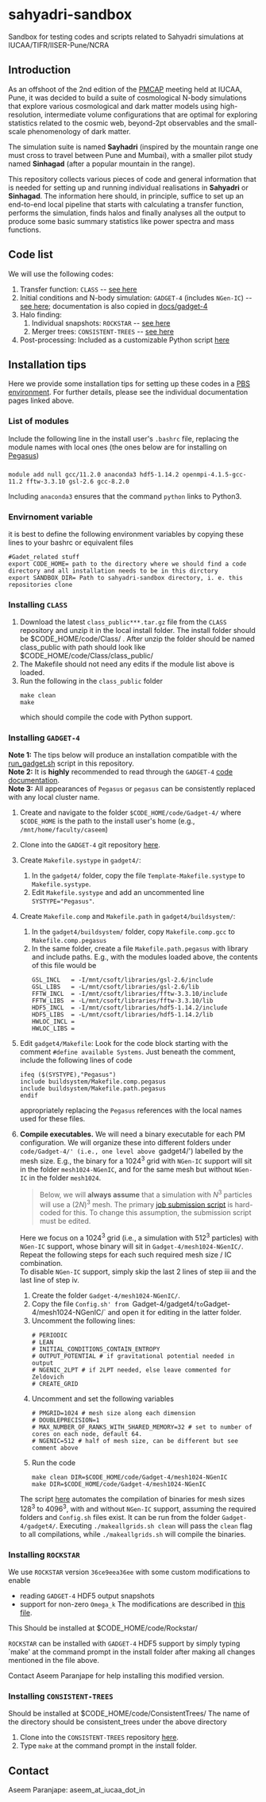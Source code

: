 # sahyadri-sandbox
Sandbox for testing codes and scripts related to Sahyadri simulations at IUCAA/TIFR/IISER-Pune/NCRA

## Introduction ##
As an offshoot of the 2nd edition of the [PMCAP](https://www.tifr.res.in/~shadab.alam/PM_CAP_meeting/) meeting held at IUCAA, Pune, it was decided to build a suite of cosmological N-body simulations that explore various cosmological and dark matter models using high-resolution, intermediate volume configurations that are optimal for exploring statistics related to the cosmic web, beyond-2pt observables and the small-scale phenomenology of dark matter.

The simulation suite is named **Sayhadri** (inspired by the mountain range one must cross to travel between Pune and Mumbai), with a smaller pilot study named **Sinhagad** (after a popular mountain in the range).

This repository collects various pieces of code and general information that is needed for setting up and running individual realisations in **Sahyadri** or **Sinhagad**. The information here should, in principle, suffice to set up an end-to-end local pipeline that starts with calculating a transfer function, performs the simulation, finds halos and finally analyses all the output to produce some basic summary statistics like power spectra and mass functions.

## Code list ##
We will use the following codes:
1. Transfer function: `CLASS` -- [see here](https://lesgourg.github.io/class_public/class.html)
2. Initial conditions and N-body simulation: `GADGET-4` (includes `NGen-IC`) -- [see here](https://wwwmpa.mpa-garching.mpg.de/gadget4/); documentation is also copied in [docs/gadget-4](/docs/gadget-4)
3. Halo finding:
   1. Individual snapshots: `ROCKSTAR` -- [see here](https://bitbucket.org/gfcstanford/rockstar/)
   2. Merger trees: `CONSISTENT-TREES` -- [see here](https://bitbucket.org/pbehroozi/consistent-trees/)
4. Post-processing: Included as a customizable Python script [here](/scripts/post-process/postprocess.py)

## Installation tips ##
Here we provide some installation tips for setting up these codes in a [PBS environment](https://en.wikipedia.org/wiki/Portable_Batch_System). For further details, please see the individual documentation pages linked above.

### List of modules ###
Include the following line in the install user's `.bashrc` file, replacing the module names with local ones (the ones below are for installing on [Pegasus](http://hpc.iucaa.in/))
###
	module add null gcc/11.2.0 anaconda3 hdf5-1.14.2 openmpi-4.1.5-gcc-11.2 fftw-3.3.10 gsl-2.6 gcc-8.2.0

Including `anaconda3` ensures that the command `python` links to Python3.

### Envirnoment variable ###
it is best to define the following environment variables by copying these lines to your bashrc or equivalent files
```
#Gadet_related stuff
export CODE_HOME= path to the directory where we should find a code directory and all installation needs to be in this dirctory
export SANDBOX_DIR= Path to sahyadri-sandbox directory, i. e. this repositories clone
```




### Installing `CLASS` ###
1. Download the latest `class_public***.tar.gz` file from the `CLASS` repository and unzip it in the local install folder. The install folder should be $CODE_HOME/code/Class/ . After unzip the folder should be named class_public with path should look like $CODE_HOME/code/Class/class_public/
2. The Makefile should not need any edits if the module list above is loaded.
3. Run the following in the `class_public` folder
   ```
   make clean
   make
   ```
   which should compile the code with Python support.


### Installing `GADGET-4` ###
**Note 1:** The tips below will produce an installation compatible with the [run_gadget.sh](/scripts/gadget/run_gadget.sh) script in this repository.  
**Note 2:** It is **highly** recommended to read through the `GADGET-4` [code documentation](/docs/gadget4/).  
**Note 3:** All appearances of `Pegasus` or `pegasus` can be consistently replaced with any local cluster name.

1. Create and navigate to the folder `$CODE_HOME/code/Gadget-4/` where `$CODE_HOME` is the path to the install user's home (e.g., `/mnt/home/faculty/caseem`)
2. Clone into the `GADGET-4` git repository [here](http://gitlab.mpcdf.mpg.de/vrs/gadget4).
3. Create `Makefile.systype` in `gadget4/`:
    1. In the `gadget4/` folder, copy the file `Template-Makefile.systype` to `Makefile.systype`.
    2. Edit `Makefile.systype` and add an uncommented line `SYSTYPE="Pegasus"`.  
4. Create `Makefile.comp` and `Makefile.path` in `gadget4/buildsystem/`:
    1. In the `gadget4/buildsystem/` folder, copy `Makefile.comp.gcc` to `Makefile.comp.pegasus`
    2. In the same folder, create a file `Makefile.path.pegasus` with library and include paths. E.g., with the modules loaded above, the contents of this file would be
       ```
       GSL_INCL   = -I/mnt/csoft/libraries/gsl-2.6/include
       GSL_LIBS   = -L/mnt/csoft/libraries/gsl-2.6/lib
       FFTW_INCL  = -I/mnt/csoft/libraries/fftw-3.3.10/include
       FFTW_LIBS  = -L/mnt/csoft/libraries/fftw-3.3.10/lib
       HDF5_INCL  = -I/mnt/csoft/libraries/hdf5-1.14.2/include
       HDF5_LIBS  = -L/mnt/csoft/libraries/hdf5-1.14.2/lib
       HWLOC_INCL = 
       HWLOC_LIBS = 
       ```
5. Edit `gadget4/Makefile`:
   Look for the code block starting with the comment `#define available Systems`. Just beneath the comment, include the following lines of code
   ```
   ifeq ($(SYSTYPE),"Pegasus")
   include buildsystem/Makefile.comp.pegasus
   include buildsystem/Makefile.path.pegasus
   endif
   ```
   appropriately replacing the `Pegasus` references with the local names used for these files.
6. **Compile executables.**
   We will need a binary executable for each PM configuration. We will organize these into different folders under `code/Gadget-4/' (i.e., one level above `gadget4/') labelled by the mesh size. E.g., the binary for a 1024<sup>3</sup> grid with `NGen-IC` support will sit in the folder `mesh1024-NGenIC`, and for the same mesh but without `NGen-IC` in the folder `mesh1024`.  
   > Below, we will **always assume** that a simulation with *N*<sup>3</sup> particles will use a (2*N*)<sup>3</sup> mesh. The primary [job submission script](/scripts/submit_CiPod.sh) is hard-coded for this. To change this assumption, the submission script must be edited.
   
   Here we focus on a 1024<sup>3</sup> grid (i.e., a simulation with 512<sup>3</sup> particles) with `NGen-IC` support, whose binary will sit in `Gadget-4/mesh1024-NGenIC/`. Repeat the following steps for each such required mesh size / IC combination.  
   To disable `NGen-IC` support, simply skip the last 2 lines of step iii and the last line of step iv.
    1. Create the folder `Gadget-4/mesh1024-NGenIC/`.  
    2. Copy the file `Config.sh' from `Gadget-4/gadget4/` to `Gadget-4/mesh1024-NGenIC/` and open it for editing in the latter folder.
    3. Uncomment the following lines:
       ```
       # PERIODIC
       # LEAN
       # INITIAL_CONDITIONS_CONTAIN_ENTROPY
       # OUTPUT_POTENTIAL # if gravitational potential needed in output
       # NGENIC_2LPT # if 2LPT needed, else leave commented for Zeldovich
       # CREATE_GRID
       ```
   4. Uncomment and set the following variables
      ```
      # PMGRID=1024 # mesh size along each dimension
      # DOUBLEPRECISION=1
      # MAX_NUMBER_OF_RANKS_WITH_SHARED_MEMORY=32 # set to number of cores on each node, default 64. 
      # NGENIC=512 # half of mesh size, can be different but see comment above
      ```
   5. Run the code
      ```
      make clean DIR=$CODE_HOME/code/Gadget-4/mesh1024-NGenIC
      make DIR=$CODE_HOME/code/Gadget-4/mesh1024-NGenIC
      ```
    The script [here](/scripts/gadget/makeallgrids.sh) automates the compilation of binaries for mesh sizes 128<sup>3</sup> to 4096<sup>3</sup>, with and without `NGen-IC` support, assuming the required folders and `Config.sh` files exist. It can be run from the folder `Gadget-4/gadget4/`. Executing `./makeallgrids.sh clean` will pass the `clean` flag to all compilations, while `./makeallgrids.sh` will compile the binaries. 

### Installing `ROCKSTAR` ###
We use `ROCKSTAR` version `36ce9eea36ee` with some custom modifications to enable
* reading `GADGET-4` HDF5 output snapshots
* support for non-zero `Omega_k`
The modifications are described in [this file](/scripts/rockstar/readme_aseem.txt).

This Should be installed at $CODE_HOME/code/Rockstar/

`ROCKSTAR` can be installed with `GADGET-4` HDF5 support by simply typing `make' at the command prompt in the install folder after making all changes mentioned in the file above.

Contact Aseem Paranjape for help installing this modified version.

### Installing `CONSISTENT-TREES` ###
Should be installed at $CODE_HOME/code/ConsistentTrees/
The name of the directory should be consistent_trees under the above directory
1. Clone into the `CONSISTENT-TREES` repository [here](https://bitbucket.org/pbehroozi/consistent-trees).
2. Type `make` at the command prompt in the install folder.

## Contact ##
Aseem Paranjape: aseem_at_iucaa_dot_in


